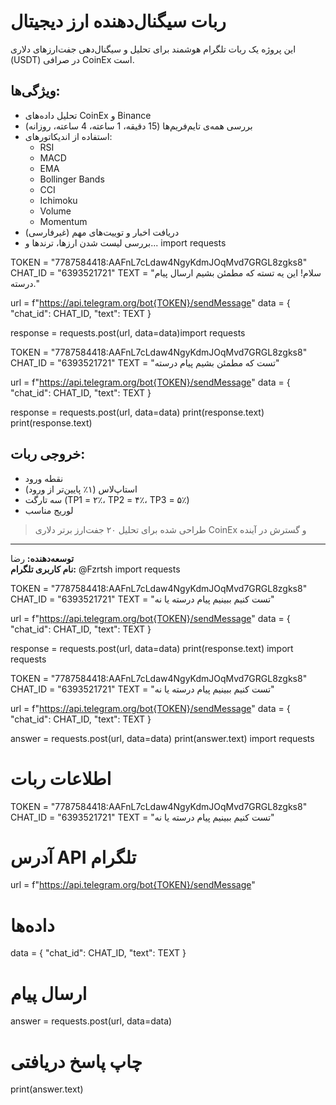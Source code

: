 # ربات سیگنال‌دهنده ارز دیجیتال

این پروژه یک ربات تلگرام هوشمند برای تحلیل و سیگنال‌دهی جفت‌ارزهای دلاری (USDT) در صرافی CoinEx است.

## ویژگی‌ها:
- تحلیل داده‌های CoinEx و Binance
- بررسی همه‌ی تایم‌فریم‌ها (15 دقیقه، 1 ساعته، 4 ساعته، روزانه)
- استفاده از اندیکاتورهای:
  - RSI
  - MACD
  - EMA
  - Bollinger Bands
  - CCI
  - Ichimoku
  - Volume
  - Momentum
- دریافت اخبار و توییت‌های مهم (غیرفارسی)
- بررسی لیست شدن ارزها، ترندها و...
import requests

TOKEN = "7787584418:AAFnL7cLdaw4NgyKdmJOqMvd7GRGL8zgks8"
CHAT_ID = "6393521721"
TEXT = "سلام! این یه تسته که مطمئن بشیم ارسال پیام درسته."

url = f"https://api.telegram.org/bot{TOKEN}/sendMessage"
data = {
    "chat_id": CHAT_ID,
    "text": TEXT
}

response = requests.post(url, data=data)import requests

TOKEN = "7787584418:AAFnL7cLdaw4NgyKdmJOqMvd7GRGL8zgks8"
CHAT_ID = "6393521721"
TEXT = "تست که مطمئن بشیم پیام درسته"

url = f"https://api.telegram.org/bot{TOKEN}/sendMessage"
data = {
    "chat_id": CHAT_ID,
    "text": TEXT
}

response = requests.post(url, data=data)
print(response.text)
print(response.text)
## خروجی ربات:
- نقطه ورود
- استاپ‌لاس (۱٪ پایین‌تر از ورود)
- سه تارگت (TP1 = ۲٪، TP2 = ۴٪، TP3 = ۵٪)
- لوریج مناسب

> طراحی شده برای تحلیل ۲۰ جفت‌ارز برتر دلاری CoinEx و گسترش در آینده

---

**توسعه‌دهنده:** رضا  
**نام کاربری تلگرام:** @Fzrtsh
import requests

TOKEN = "7787584418:AAFnL7cLdaw4NgyKdmJOqMvd7GRGL8zgks8"
CHAT_ID = "6393521721"
TEXT = "تست کنیم ببینیم پیام درسته یا نه"

url = f"https://api.telegram.org/bot{TOKEN}/sendMessage"
data = {
    "chat_id": CHAT_ID,
    "text": TEXT
}

response = requests.post(url, data=data)
print(response.text)
import requests

TOKEN = "7787584418:AAFnL7cLdaw4NgyKdmJOqMvd7GRGL8zgks8"
CHAT_ID = "6393521721"
TEXT = "تست کنیم ببینیم پیام درسته یا نه"

url = f"https://api.telegram.org/bot{TOKEN}/sendMessage"
data = {
    "chat_id": CHAT_ID,
    "text": TEXT
}

answer = requests.post(url, data=data)
print(answer.text)
import requests

# اطلاعات ربات
TOKEN = "7787584418:AAFnL7cLdaw4NgyKdmJOqMvd7GRGL8zgks8"
CHAT_ID = "6393521721"
TEXT = "تست کنیم ببینیم پیام درسته یا نه"

# آدرس API تلگرام
url = f"https://api.telegram.org/bot{TOKEN}/sendMessage"

# داده‌ها
data = {
    "chat_id": CHAT_ID,
    "text": TEXT
}

# ارسال پیام
answer = requests.post(url, data=data)

# چاپ پاسخ دریافتی
print(answer.text)
